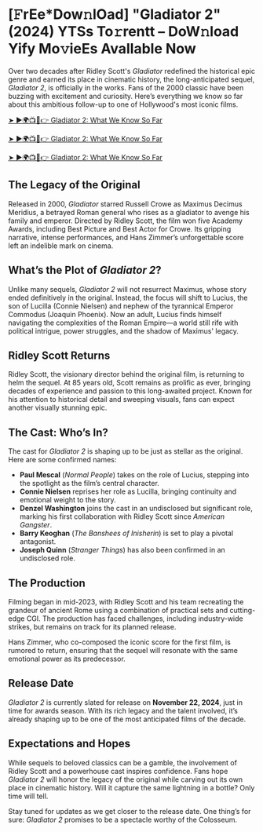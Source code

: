 # [𝙵rEe*Dow𝚗lOad] "Gladiator 2"(2024) YTSs To𝚛rentt – DoW𝚗load Yify Mo𝚟ieEs AvaIlable Now

Over two decades after Ridley Scott's *Gladiator* redefined the historical epic genre and earned its place in cinematic history, the long-anticipated sequel, *Gladiator 2*, is officially in the works. Fans of the 2000 classic have been buzzing with excitement and curiosity. Here’s everything we know so far about this ambitious follow-up to one of Hollywood's most iconic films.

[➤ ►🌍📺📱👉 Gladiator 2: What We Know So Far](https://raihaamedia.blogspot.com/2025/01/topvidzonlne.html)

[➤ ►🌍📺📱👉 Gladiator 2: What We Know So Far](https://raihaamedia.blogspot.com/2025/01/topvidzonlne.html)

[➤ ►🌍📺📱👉 Gladiator 2: What We Know So Far](https://raihaamedia.blogspot.com/2025/01/topvidzonlne.html)

## The Legacy of the Original

Released in 2000, *Gladiator* starred Russell Crowe as Maximus Decimus Meridius, a betrayed Roman general who rises as a gladiator to avenge his family and emperor. Directed by Ridley Scott, the film won five Academy Awards, including Best Picture and Best Actor for Crowe. Its gripping narrative, intense performances, and Hans Zimmer’s unforgettable score left an indelible mark on cinema.

## What’s the Plot of *Gladiator 2*?

Unlike many sequels, *Gladiator 2* will not resurrect Maximus, whose story ended definitively in the original. Instead, the focus will shift to Lucius, the son of Lucilla (Connie Nielsen) and nephew of the tyrannical Emperor Commodus (Joaquin Phoenix). Now an adult, Lucius finds himself navigating the complexities of the Roman Empire—a world still rife with political intrigue, power struggles, and the shadow of Maximus' legacy.

## Ridley Scott Returns

Ridley Scott, the visionary director behind the original film, is returning to helm the sequel. At 85 years old, Scott remains as prolific as ever, bringing decades of experience and passion to this long-awaited project. Known for his attention to historical detail and sweeping visuals, fans can expect another visually stunning epic.

## The Cast: Who’s In?

The cast for *Gladiator 2* is shaping up to be just as stellar as the original. Here are some confirmed names:

- **Paul Mescal** (*Normal People*) takes on the role of Lucius, stepping into the spotlight as the film’s central character.
- **Connie Nielsen** reprises her role as Lucilla, bringing continuity and emotional weight to the story.
- **Denzel Washington** joins the cast in an undisclosed but significant role, marking his first collaboration with Ridley Scott since *American Gangster*.
- **Barry Keoghan** (*The Banshees of Inisherin*) is set to play a pivotal antagonist.
- **Joseph Quinn** (*Stranger Things*) has also been confirmed in an undisclosed role.

## The Production

Filming began in mid-2023, with Ridley Scott and his team recreating the grandeur of ancient Rome using a combination of practical sets and cutting-edge CGI. The production has faced challenges, including industry-wide strikes, but remains on track for its planned release.

Hans Zimmer, who co-composed the iconic score for the first film, is rumored to return, ensuring that the sequel will resonate with the same emotional power as its predecessor.

## Release Date

*Gladiator 2* is currently slated for release on **November 22, 2024**, just in time for awards season. With its rich legacy and the talent involved, it’s already shaping up to be one of the most anticipated films of the decade.

## Expectations and Hopes

While sequels to beloved classics can be a gamble, the involvement of Ridley Scott and a powerhouse cast inspires confidence. Fans hope *Gladiator 2* will honor the legacy of the original while carving out its own place in cinematic history. Will it capture the same lightning in a bottle? Only time will tell.

Stay tuned for updates as we get closer to the release date. One thing’s for sure: *Gladiator 2* promises to be a spectacle worthy of the Colosseum.
